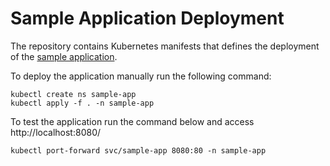 # Sample Application Deployment

The repository contains Kubernetes manifests that defines the deployment of the
[sample application](https://github.com/genekuo-org/gitops-demo-app).

To deploy the application manually run the following command:

```
kubectl create ns sample-app
kubectl apply -f . -n sample-app
```

To test the application run the command below and access http://localhost:8080/

```
kubectl port-forward svc/sample-app 8080:80 -n sample-app
```
